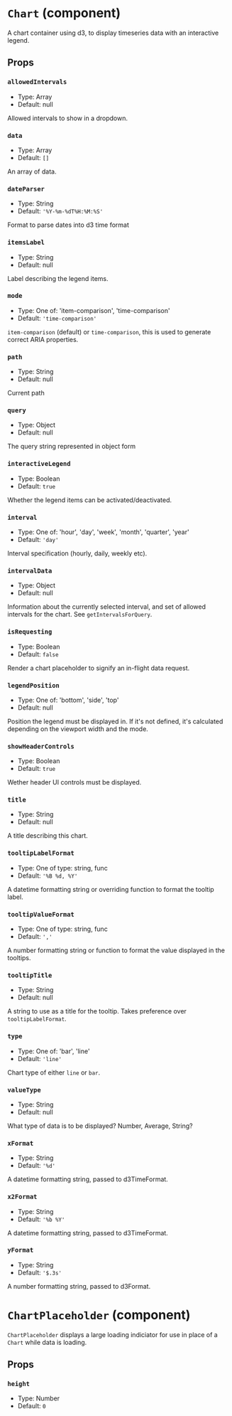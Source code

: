 `Chart` (component)
===================

A chart container using d3, to display timeseries data with an interactive legend.

Props
-----

### `allowedIntervals`

- Type: Array
- Default: null

Allowed intervals to show in a dropdown.

### `data`

- Type: Array
- Default: `[]`

An array of data.

### `dateParser`

- Type: String
- Default: `'%Y-%m-%dT%H:%M:%S'`

Format to parse dates into d3 time format

### `itemsLabel`

- Type: String
- Default: null

Label describing the legend items.

### `mode`

- Type: One of: 'item-comparison', 'time-comparison'
- Default: `'time-comparison'`

`item-comparison` (default) or `time-comparison`, this is used to generate correct
ARIA properties.

### `path`

- Type: String
- Default: null

Current path

### `query`

- Type: Object
- Default: null

The query string represented in object form

### `interactiveLegend`

- Type: Boolean
- Default: `true`

Whether the legend items can be activated/deactivated.

### `interval`

- Type: One of: 'hour', 'day', 'week', 'month', 'quarter', 'year'
- Default: `'day'`

Interval specification (hourly, daily, weekly etc).

### `intervalData`

- Type: Object
- Default: null

Information about the currently selected interval, and set of allowed intervals for the chart. See `getIntervalsForQuery`.

### `isRequesting`

- Type: Boolean
- Default: `false`

Render a chart placeholder to signify an in-flight data request.

### `legendPosition`

- Type: One of: 'bottom', 'side', 'top'
- Default: null

Position the legend must be displayed in. If it's not defined, it's calculated
depending on the viewport width and the mode.

### `showHeaderControls`

- Type: Boolean
- Default: `true`

Wether header UI controls must be displayed.

### `title`

- Type: String
- Default: null

A title describing this chart.

### `tooltipLabelFormat`

- Type: One of type: string, func
- Default: `'%B %d, %Y'`

A datetime formatting string or overriding function to format the tooltip label.

### `tooltipValueFormat`

- Type: One of type: string, func
- Default: `','`

A number formatting string or function to format the value displayed in the tooltips.

### `tooltipTitle`

- Type: String
- Default: null

A string to use as a title for the tooltip. Takes preference over `tooltipLabelFormat`.

### `type`

- Type: One of: 'bar', 'line'
- Default: `'line'`

Chart type of either `line` or `bar`.

### `valueType`

- Type: String
- Default: null

What type of data is to be displayed? Number, Average, String?

### `xFormat`

- Type: String
- Default: `'%d'`

A datetime formatting string, passed to d3TimeFormat.

### `x2Format`

- Type: String
- Default: `'%b %Y'`

A datetime formatting string, passed to d3TimeFormat.

### `yFormat`

- Type: String
- Default: `'$.3s'`

A number formatting string, passed to d3Format.

`ChartPlaceholder` (component)
==============================

`ChartPlaceholder` displays a large loading indiciator for use in place of a `Chart` while data is loading.

Props
-----

### `height`

- Type: Number
- Default: `0`


